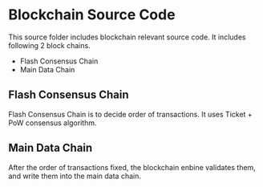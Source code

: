 
# Blockchain Source Code

This source folder includes blockchain relevant source code. It includes following 2 block chains.


*   Flash Consensus Chain
*   Main Data Chain


## Flash Consensus Chain

Flash Consensus Chain is to decide order of transactions. It uses Ticket + PoW consensus algorithm.

## Main Data Chain

After the order of transactions fixed, the blockchain enbine validates them, and write them into the main data chain.
